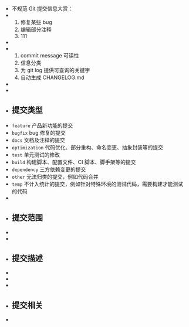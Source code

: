 - 不规范 Git 提交信息大赏：
- 1. 修复某些 bug
  2. 编辑部分注释
  3. 111
-
- 1. commit message 可读性
  2. 信息分类
  3. 为 git log 提供可查询的关键字
  4. 自动生成 CHANGELOG.md
-
-
- ## 提交类型
- `feature` 产品新功能的提交
- `bugfix` bug 修复的提交
- `docs` 文档及注释的提交
- `optimization` 代码优化、部分重构、命名变更、抽象封装等的提交
- `test` 单元测试的修改
- `build` 构建脚本、配置文件、CI 脚本、脚手架等的提交
- `dependency` 三方依赖变更的提交
- `other` 无法归类的提交，例如代码合并
- `temp` 不计入统计的提交，例如针对特殊环境的测试代码，需要构建才能测试的代码
-
- ## 提交范围
-
-
- ## 提交描述
-
-
-
- ## 提交相关
-